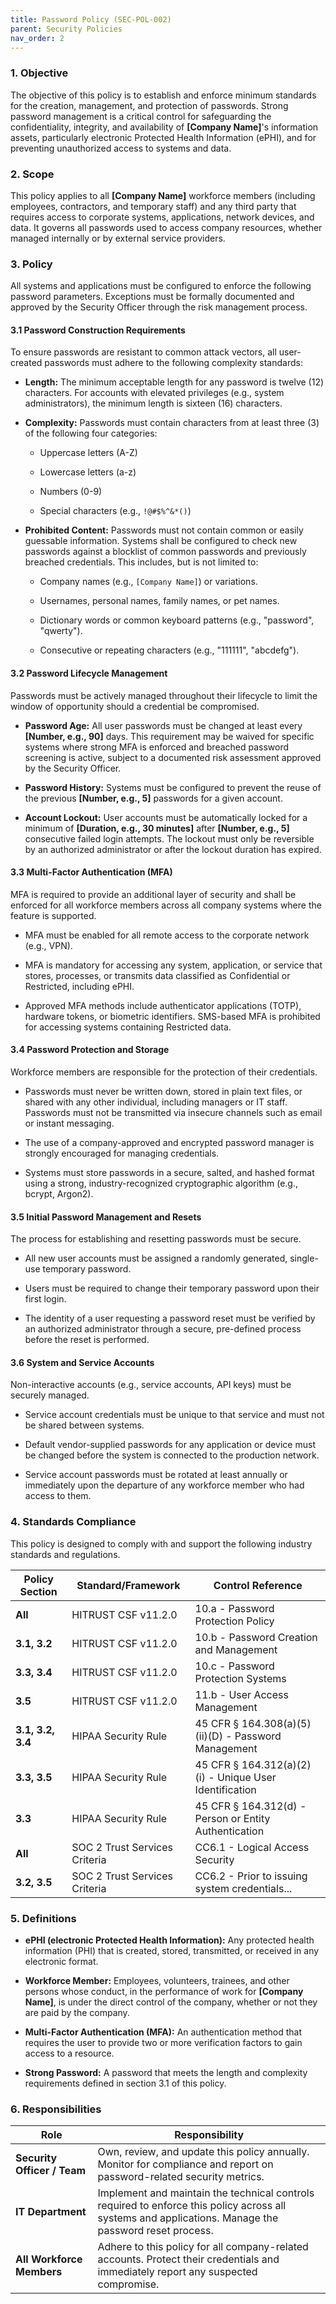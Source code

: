 ```yaml
---
title: Password Policy (SEC-POL-002)
parent: Security Policies
nav_order: 2
---
```

### 1. Objective

The objective of this policy is to establish and enforce minimum standards for the creation, management, and protection of passwords. Strong password management is a critical control for safeguarding the confidentiality, integrity, and availability of **[Company Name]**'s information assets, particularly electronic Protected Health Information (ePHI), and for preventing unauthorized access to systems and data.

### 2. Scope

This policy applies to all **[Company Name]** workforce members (including employees, contractors, and temporary staff) and any third party that requires access to corporate systems, applications, network devices, and data. It governs all passwords used to access company resources, whether managed internally or by external service providers.

### 3. Policy

All systems and applications must be configured to enforce the following password parameters. Exceptions must be formally documented and approved by the Security Officer through the risk management process.

#### 3.1 Password Construction Requirements

To ensure passwords are resistant to common attack vectors, all user-created passwords must adhere to the following complexity standards:

- **Length:** The minimum acceptable length for any password is twelve (12) characters. For accounts with elevated privileges (e.g., system administrators), the minimum length is sixteen (16) characters.
    
- **Complexity:** Passwords must contain characters from at least three (3) of the following four categories:
    
    - Uppercase letters (A-Z)
        
    - Lowercase letters (a-z)
        
    - Numbers (0-9)
        
    - Special characters (e.g., `!@#$%^&*()`)
        
- **Prohibited Content:** Passwords must not contain common or easily guessable information. Systems shall be configured to check new passwords against a blocklist of common passwords and previously breached credentials. This includes, but is not limited to:
    
    - Company names (e.g., `[Company Name]`) or variations.
        
    - Usernames, personal names, family names, or pet names.
        
    - Dictionary words or common keyboard patterns (e.g., "password", "qwerty").
        
    - Consecutive or repeating characters (e.g., "111111", "abcdefg").
        

#### 3.2 Password Lifecycle Management

Passwords must be actively managed throughout their lifecycle to limit the window of opportunity should a credential be compromised.

- **Password Age:** All user passwords must be changed at least every **[Number, e.g., 90]** days. This requirement may be waived for specific systems where strong MFA is enforced and breached password screening is active, subject to a documented risk assessment approved by the Security Officer.
    
- **Password History:** Systems must be configured to prevent the reuse of the previous **[Number, e.g., 5]** passwords for a given account.
    
- **Account Lockout:** User accounts must be automatically locked for a minimum of **[Duration, e.g., 30 minutes]** after **[Number, e.g., 5]** consecutive failed login attempts. The lockout must only be reversible by an authorized administrator or after the lockout duration has expired.
    

#### 3.3 Multi-Factor Authentication (MFA)

MFA is required to provide an additional layer of security and shall be enforced for all workforce members across all company systems where the feature is supported.

- MFA must be enabled for all remote access to the corporate network (e.g., VPN).
    
- MFA is mandatory for accessing any system, application, or service that stores, processes, or transmits data classified as Confidential or Restricted, including ePHI.
    
- Approved MFA methods include authenticator applications (TOTP), hardware tokens, or biometric identifiers. SMS-based MFA is prohibited for accessing systems containing Restricted data.
    

#### 3.4 Password Protection and Storage

Workforce members are responsible for the protection of their credentials.

- Passwords must never be written down, stored in plain text files, or shared with any other individual, including managers or IT staff. Passwords must not be transmitted via insecure channels such as email or instant messaging.
    
- The use of a company-approved and encrypted password manager is strongly encouraged for managing credentials.
    
- Systems must store passwords in a secure, salted, and hashed format using a strong, industry-recognized cryptographic algorithm (e.g., bcrypt, Argon2).
    

#### 3.5 Initial Password Management and Resets

The process for establishing and resetting passwords must be secure.

- All new user accounts must be assigned a randomly generated, single-use temporary password.
    
- Users must be required to change their temporary password upon their first login.
    
- The identity of a user requesting a password reset must be verified by an authorized administrator through a secure, pre-defined process before the reset is performed.
    

#### 3.6 System and Service Accounts

Non-interactive accounts (e.g., service accounts, API keys) must be securely managed.

- Service account credentials must be unique to that service and must not be shared between systems.
    
- Default vendor-supplied passwords for any application or device must be changed before the system is connected to the production network.
    
- Service account passwords must be rotated at least annually or immediately upon the departure of any workforce member who had access to them.
    

### 4. Standards Compliance

This policy is designed to comply with and support the following industry standards and regulations.

|**Policy Section**|**Standard/Framework**|**Control Reference**|
|---|---|---|
|**All**|HITRUST CSF v11.2.0|10.a - Password Protection Policy|
|**3.1, 3.2**|HITRUST CSF v11.2.0|10.b - Password Creation and Management|
|**3.3, 3.4**|HITRUST CSF v11.2.0|10.c - Password Protection Systems|
|**3.5**|HITRUST CSF v11.2.0|11.b - User Access Management|
|**3.1, 3.2, 3.4**|HIPAA Security Rule|45 CFR § 164.308(a)(5)(ii)(D) - Password Management|
|**3.3, 3.5**|HIPAA Security Rule|45 CFR § 164.312(a)(2)(i) - Unique User Identification|
|**3.3**|HIPAA Security Rule|45 CFR § 164.312(d) - Person or Entity Authentication|
|**All**|SOC 2 Trust Services Criteria|CC6.1 - Logical Access Security|
|**3.2, 3.5**|SOC 2 Trust Services Criteria|CC6.2 - Prior to issuing system credentials...|

### 5. Definitions

- **ePHI (electronic Protected Health Information):** Any protected health information (PHI) that is created, stored, transmitted, or received in any electronic format.
    
- **Workforce Member:** Employees, volunteers, trainees, and other persons whose conduct, in the performance of work for **[Company Name]**, is under the direct control of the company, whether or not they are paid by the company.
    
- **Multi-Factor Authentication (MFA):** An authentication method that requires the user to provide two or more verification factors to gain access to a resource.
    
- **Strong Password:** A password that meets the length and complexity requirements defined in section 3.1 of this policy.
    

### 6. Responsibilities

|**Role**|**Responsibility**|
|---|---|
|**Security Officer / Team**|Own, review, and update this policy annually. Monitor for compliance and report on password-related security metrics.|
|**IT Department**|Implement and maintain the technical controls required to enforce this policy across all systems and applications. Manage the password reset process.|
|**All Workforce Members**|Adhere to this policy for all company-related accounts. Protect their credentials and immediately report any suspected compromise.|